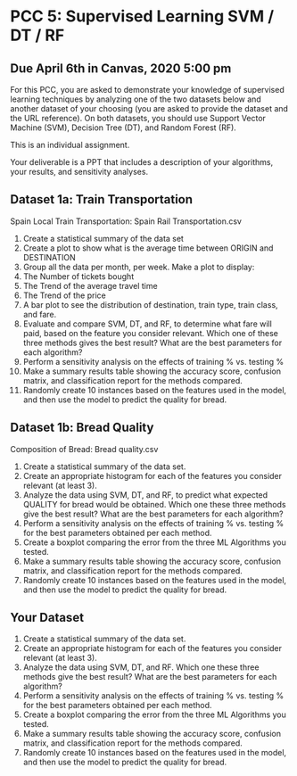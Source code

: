 # PCC 5: Supervised Learning SVM / DT / RF
## Due April 6th in Canvas, 2020 5:00 pm

For this PCC, you are asked to demonstrate your knowledge of supervised learning techniques by analyzing one of the two datasets below and another dataset of your choosing (you are asked to provide the dataset and the URL reference). On both datasets, you should use Support Vector Machine (SVM), Decision Tree (DT), and Random Forest (RF).

This is an individual assignment.

Your deliverable is a PPT that includes a description of your algorithms, your results, and sensitivity analyses.

## Dataset 1a: Train Transportation
Spain Local Train Transportation: Spain Rail Transportation.csv
1.	Create a statistical summary of the data set
2.	Create a plot to show what is the average time between ORIGIN and DESTINATION
3.	Group all the data per month, per week. Make a plot to display:
  1.	The Number of tickets bought
  2.	The Trend of the average travel time 
  3.	The Trend of the price
  4.	A bar plot to see the distribution of destination, train type, train class, and fare.
4.	Evaluate and compare SVM, DT, and RF, to determine what fare will paid, based on the feature you consider relevant. Which one of these three methods gives the best result? What are the best parameters for each algorithm?
5.	Perform a sensitivity analysis on the effects of training % vs. testing %
6.	Make a summary results table showing the accuracy score, confusion matrix, and classification report for the methods compared.
7.	Randomly create 10 instances based on the features used in the model, and then use the model to predict the quality for bread.

## Dataset 1b: Bread Quality
Composition of Bread: Bread quality.csv
1.	Create a statistical summary of the data set.
2.	Create an appropriate histogram for each of the features you consider relevant (at least 3).
3.	Analyze the data using SVM, DT, and RF, to predict what expected QUALITY for bread would be obtained. Which one these three methods give the best result? What are the best parameters for each algorithm?
4.	Perform a sensitivity analysis on the effects of training % vs. testing % for the best parameters obtained per each method.
5.	Create a boxplot comparing the error from the three ML Algorithms you tested.
6.	Make a summary results table showing the accuracy score, confusion matrix, and classification report for the methods compared.
7.	Randomly create 10 instances based on the features used in the model, and then use the model to predict the quality for bread.

## Your Dataset
1.	Create a statistical summary of the data set.
2.	Create an appropriate histogram for each of the features you consider relevant (at least 3).
3.	Analyze the data using SVM, DT, and RF. Which one these three methods give the best result? What are the best parameters for each algorithm?
4.	Perform a sensitivity analysis on the effects of training % vs. testing % for the best parameters obtained per each method.
5.	Create a boxplot comparing the error from the three ML Algorithms you tested.
6.	Make a summary results table showing the accuracy score, confusion matrix, and classification report for the methods compared.
7.	Randomly create 10 instances based on the features used in the model, and then use the model to predict the quality for bread.
